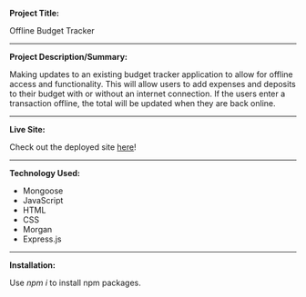 **Project Title:**

Offline Budget Tracker

---

**Project Description/Summary:**

Making updates to an existing budget tracker application to allow for offline access and functionality. This will allow users to add expenses and deposits to their budget with or without an internet connection. If the users enter a transaction offline, the total will be updated when they are back online.

---

**Live Site:**

Check out the deployed site [here](https://secret-springs-00862.herokuapp.com)!

---

**Technology Used:**

- Mongoose
- JavaScript
- HTML
- CSS
- Morgan
- Express.js

---

**Installation:**

Use _npm i_ to install npm packages.
